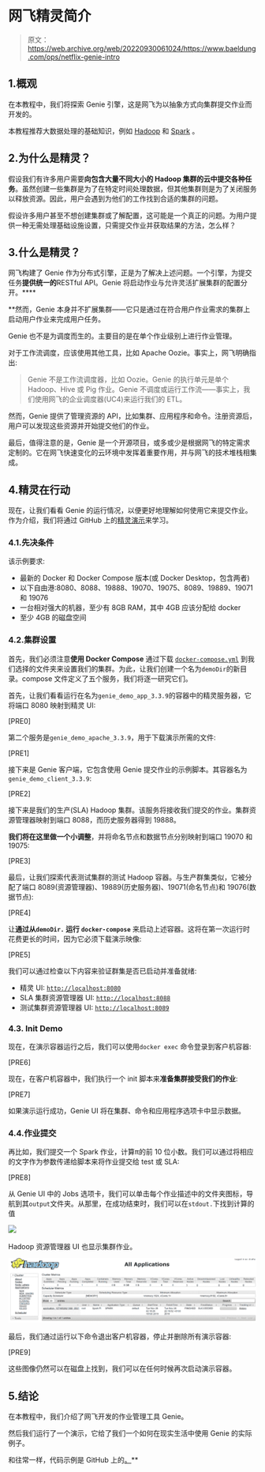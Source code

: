 # 网飞精灵简介

> 原文：<https://web.archive.org/web/20220930061024/https://www.baeldung.com/ops/netflix-genie-intro>

## 1.概观

在本教程中，我们将探索 Genie 引擎，这是网飞为以抽象方式向集群提交作业而开发的。

本教程推荐大数据处理的基础知识，例如 [Hadoop](https://web.archive.org/web/20220523151343/https://hadoop.apache.org/) 和 [Spark](/web/20220523151343/https://www.baeldung.com/apache-spark) 。

## 2.为什么是精灵？

假设我们有许多用户需要**向包含大量不同大小的 Hadoop 集群的云中提交各种任务**。虽然创建一些集群是为了在特定时间处理数据，但其他集群则是为了关闭服务以释放资源。因此，用户会遇到为他们的工作找到合适的集群的问题。

假设许多用户甚至不想创建集群或了解配置，这可能是一个真正的问题。为用户提供一种无需处理基础设施设置，只需提交作业并获取结果的方法，怎么样？

## 3.什么是精灵？

网飞构建了 Genie 作为分布式引擎，正是为了解决上述问题。一个引擎，为提交任务**提供统一的**RESTful API。Genie 将启动作业与允许灵活扩展集群的配置分开。****

 **然而，Genie 本身并不扩展集群——它只是通过在符合用户作业需求的集群上启动用户作业来完成用户任务。

Genie 也不是为调度而生的。主要目的是在单个作业级别上进行作业管理。

对于工作流调度，应该使用其他工具，比如 Apache Oozie。事实上，网飞明确指出:

> Genie 不是工作流调度器，比如 Oozie。Genie 的执行单元是单个 Hadoop、Hive 或 Pig 作业。Genie 不调度或运行工作流——事实上，我们使用网飞的企业调度器(UC4)来运行我们的 ETL。

然而，Genie 提供了管理资源的 API，比如集群、应用程序和命令。注册资源后，用户可以发现这些资源并开始提交他们的作业。

最后，值得注意的是，Genie 是一个开源项目，或多或少是根据网飞的特定需求定制的。它在网飞快速变化的云环境中发挥着重要作用，并与网飞的技术堆栈相集成。

## 4.精灵在行动

现在，让我们看看 Genie 的运行情况，以便更好地理解如何使用它来提交作业。作为介绍，我们将通过 GitHub 上的[精灵演示](https://web.archive.org/web/20220523151343/https://netflix.github.io/genie/docs/3.3.9/demo/)来学习。

### 4.1.先决条件

该示例要求:

*   最新的 Docker 和 Docker Compose 版本(或 Docker Desktop，包含两者)
*   以下自由港:8080、8088、19888、19070、19075、8089、19889、19071 和 19076
*   一台相对强大的机器，至少有 8GB RAM，其中 4GB 应该分配给 docker
*   至少 4GB 的磁盘空间

### 4.2.集群设置

首先，我们必须注意**使用 Docker Compose** 通过下载 [`docker-compose.yml`](https://web.archive.org/web/20220523151343/https://netflix.github.io/genie/docs/3.3.9/demo/docker-compose.yml) 到我们选择的文件夹来设置我们的集群。为此，让我们创建一个名为`demoDir`的新目录。compose 文件定义了五个服务，我们将逐一研究它们。

首先，让我们看看运行在名为`genie_demo_app_3.3.9`的容器中的精灵服务器，它将端口 8080 映射到精灵 UI:

[PRE0]

第二个服务是`genie_demo_apache_3.3.9`，用于下载演示所需的文件:

[PRE1]

接下来是 Genie 客户端，它包含使用 Genie 提交作业的示例脚本。其容器名为`genie_demo_client_3.3.9`:

[PRE2]

接下来是我们的生产(SLA) Hadoop 集群。该服务将接收我们提交的作业。集群资源管理器映射到端口 8088，而历史服务器得到 19888。

**我们将在这里做一个小调整**，并将命名节点和数据节点分别映射到端口 19070 和 19075:

[PRE3]

最后，让我们探索代表测试集群的测试 Hadoop 容器。与生产群集类似，它被分配了端口 8089(资源管理器)、19889(历史服务器)、19071(命名节点)和 19076(数据节点):

[PRE4]

让**通过从`demoDir.` 运行 `docker-compose`** 来启动上述容器。这将在第一次运行时花费更长的时间，因为它必须下载演示映像:

[PRE5]

我们可以通过检查以下内容来验证群集是否已启动并准备就绪:

*   精灵 UI: [`http://localhost:8080`](https://web.archive.org/web/20220523151343/http://localhost:8080/)
*   SLA 集群资源管理器 UI: [`http://localhost:8088`](https://web.archive.org/web/20220523151343/http://localhost:8088/)
*   测试集群资源管理器 UI: [`http://localhost:8089`](https://web.archive.org/web/20220523151343/http://localhost:8089/)

### 4.3\. Init Demo

现在，在演示容器运行之后，我们可以使用`docker exec` 命令登录到客户机容器:

[PRE6]

现在，在客户机容器中，我们执行一个 init 脚本来**准备集群接受我们的作业**:

[PRE7]

如果演示运行成功，Genie UI 将在集群、命令和应用程序选项卡中显示数据。

### 4.4.作业提交

再比如，我们提交一个 Spark 作业，计算π的前 10 位小数。我们可以通过将相应的文字作为参数传递给脚本来将作业提交给 test 或 SLA:

[PRE8]

从 Genie UI 中的 Jobs 选项卡，我们可以单击每个作业描述中的文件夹图标，导航到其`output`文件夹。从那里，在成功结束时，我们可以在`stdout.`下找到计算的值

[![](img/b1bf6dbcfdf45a161435bc9c94c739fa.png)](/web/20220523151343/https://www.baeldung.com/wp-content/uploads/2019/11/Genie-Job-1024x142.png)

Hadoop 资源管理器 UI 也显示集群作业。

[![](img/81143af5b983b4a93656e58295a4087a.png)](/web/20220523151343/https://www.baeldung.com/wp-content/uploads/2019/11/Hadoop-Resource-Manager-1024x266.png)

最后，我们通过运行以下命令退出客户机容器，停止并删除所有演示容器:

[PRE9]

这些图像仍然可以在磁盘上找到，我们可以在任何时候再次启动演示容器。

## 5.结论

在本教程中，我们介绍了网飞开发的作业管理工具 Genie。

然后我们运行了一个演示，它给了我们一个如何在现实生活中使用 Genie 的实际例子。

和往常一样，代码示例是 GitHub 上的[。](https://web.archive.org/web/20220523151343/https://github.com/eugenp/tutorials/tree/master/netflix-modules/genie)**